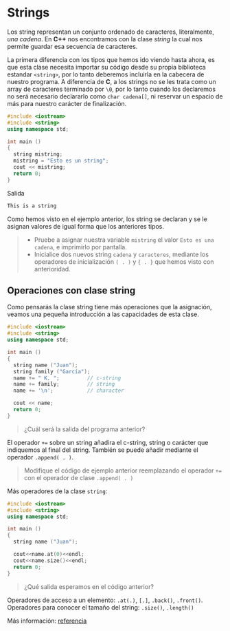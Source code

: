 Strings
====

Los string representan un conjunto ordenado de caracteres, literalmente, _una cadena_. En **C++** nos encontramos con la clase _string_ la cual nos permite guardar esa secuencia de caracteres.

La primera diferencia con los tipos que hemos ido viendo hasta ahora, es que esta clase necesita importar su código desde su propia biblioteca estandar `<string>`, por lo tanto deberemos incluirla en la cabecera de nuestro programa. A diferencia de **C**, a los strings no se les trata como un array de caracteres terminado por `\0`, por lo tanto cuando los declaremos no será necesario declararlo como `char cadena[]`, ni reservar un espacio de más para nuestro carácter de finalización.

```cpp
#include <iostream>
#include <string>
using namespace std;

int main ()
{
  string mistring;
  mistring = "Esto es un string";
  cout << mistring;
  return 0;
}
```
Salida
```bash
This is a string
```

Como hemos visto en el ejemplo anterior, los string se declaran y se le asignan valores de igual forma que los anteriores tipos. 

> - Pruebe a asignar nuestra variable `mistring` el valor `Esto es una cadena`, e imprimirlo por pantalla.
> - Inicialice dos nuevos string `cadena` y `caracteres`, mediante los operadores de inicialización `( . )` y `{ . }` que hemos visto con anterioridad.

Operaciones con clase string
----

Como pensarás la clase string tiene más operaciones que la asignación, veamos una pequeña introducción a las capacidades de esta clase.

```cpp
#include <iostream>
#include <string>
using namespace std;

int main ()
{
  string name ("Juan");
  string family ("García");
  name += " K. ";         // c-string
  name += family;         // string
  name += '\n';           // character

  cout << name;
  return 0;
}
```
> ¿Cuál será la salida del programa anterior?

El operador `+=` sobre un string añadira el c-string, string o carácter que indiquemos al final del string. También se puede añadir mediante el operador `.append( . )`.

> Modifique el código de ejemplo anterior reemplazando el operador `+=` con el operador de clase `.append( . )` 

Más operadores de la clase `string`:

```cpp
#include <iostream>
#include <string>
using namespace std;

int main ()
{
  string name ("Juan");

  cout<<name.at(0)<<endl;
  cout<<name.size()<<endl;
  return 0;
}
```
> ¿Qué salida esperamos en el código anterior?

Operadores de acceso a un elemento: `.at(.)`, `[.]`, `.back()`, `.front()`.
Operadores para conocer el tamaño del string: `.size()`, `.length()`

Más información: [referencia](http://www.cplusplus.com/reference/string/string/)
